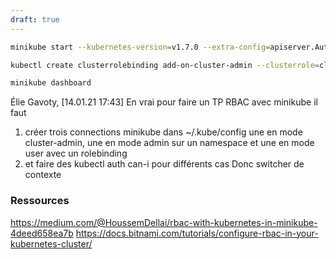 ```yaml
---
draft: true
---
```


```bash
minikube start --kubernetes-version=v1.7.0 --extra-config=apiserver.Authorization.Mode=RBAC

kubectl create clusterrolebinding add-on-cluster-admin --clusterrole=cluster-admin --serviceaccount=kube-system:default

minikube dashboard
```
Élie Gavoty, [14.01.21 17:43]
En vrai pour faire un TP RBAC avec minikube il faut

1. créer trois connections minikube dans ~/.kube/config
une en mode cluster-admin, une en mode admin sur un namespace et une en mode user avec un rolebinding
2. et faire des kubectl auth can-i pour différents cas
Donc switcher de contexte

### Ressources 
https://medium.com/@HoussemDellai/rbac-with-kubernetes-in-minikube-4deed658ea7b
https://docs.bitnami.com/tutorials/configure-rbac-in-your-kubernetes-cluster/